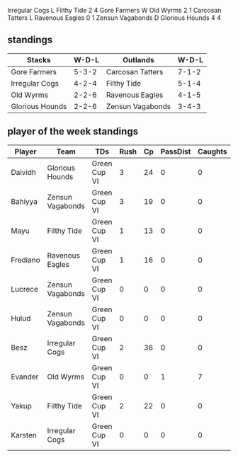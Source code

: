 Irregular Cogs L Filthy Tide 2 4
Gore Farmers W Old Wyrms 2 1
Carcosan Tatters L Ravenous Eagles 0 1
Zensun Vagabonds D Glorious Hounds 4 4

## standings

| Stacks | W-D-L | Outlands | W-D-L |
|-------|-----|--|--|
| Gore Farmers | 5-3-2 | Carcosan Tatters | 7-1-2 |
| Irregular Cogs | 4-2-4 | Filthy Tide | 5-1-4 |
| Old Wyrms | 2-2-6 | Ravenous Eagles | 4-1-5 |
| Glorious Hounds | 2-2-6 | Zensun Vagabonds | 3-4-3 |

## player of the week standings

| Player      | Team             | TDs  | Rush | Cp   | PassDist | Caughts | Cas  | Blocks | Sacks | MVPs | SPP  |
|-------------|------------------|------|------|------|----------|---------|------|--------|-------|------|------|
| Daividh  | Glorious Hounds  | Green Cup VI |    3 |   24 |    0 |        0 |      3 |     0 |    0 |      4 |     0 |    1 |   14 |
| Bahiyya  | Zensun Vagabonds | Green Cup VI |    3 |   19 |    0 |        0 |      0 |     1 |    0 |      1 |     0 |    0 |   11 |
| Mayu     | Filthy Tide      | Green Cup VI |    1 |   13 |    0 |        0 |      1 |     0 |    0 |      1 |     0 |    1 |    8 |
| Frediano | Ravenous Eagles  | Green Cup VI |    1 |   16 |    0 |        0 |      0 |     0 |    0 |      7 |     0 |    1 |    8 |
| Lucrece  | Zensun Vagabonds | Green Cup VI |    0 |    0 |    0 |        0 |      0 |     0 |    1 |      3 |     1 |    1 |    7 |
| Hulud    | Zensun Vagabonds | Green Cup VI |    0 |    0 |    0 |        0 |      0 |     0 |    3 |     12 |     0 |    0 |    6 |
| Besz     | Irregular Cogs   | Green Cup VI |    2 |   36 |    0 |        0 |      0 |     0 |    0 |      3 |     0 |    0 |    6 |
| Evander   | Old Wyrms        | Green Cup VI |    0 |    0 |    1 |        7 |      0 |     0 |    0 |      0 |     0 |    1 |    6 |
| Yakup    | Filthy Tide      | Green Cup VI |    2 |   22 |    0 |        0 |      1 |     0 |    0 |      3 |     0 |    0 |    6 |
| Karsten  | Irregular Cogs   | Green Cup VI |    0 |    0 |    0 |        0 |      0 |     0 |    0 |      3 |     0 |    1 |    5 |
